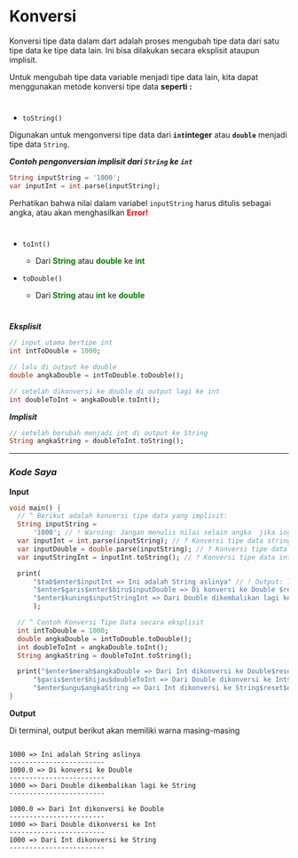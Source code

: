 # Konversi

Konversi tipe data dalam dart adalah proses mengubah tipe data dari satu tipe data ke tipe data lain. Ini bisa dilakukan secara eksplisit ataupun implisit.

Untuk mengubah tipe data variable menjadi tipe data lain, kita dapat menggunakan metode konversi tipe data **seperti :**

#

- `toString()`

Digunakan untuk mengonversi tipe data dari **`int`integer** atau **`double`** menjadi tipe data `String`.

**_Contoh pengonversian implisit dari `String` ke `int`_**

```dart
String inputString = '1000';
var inputInt = int.parse(inputString);
```

Perhatikan bahwa nilai dalam variabel `inputString` harus ditulis sebagai angka, atau akan menghasilkan **<span style="color: red; border-bottom: 2px wavy red;">Error!</span>**

#

- `toInt()`

  - Dari <span style="color: green;">**String**</span> atau <span style="color: green;">**double**</span> ke <span style="color: green;">**int**</span>

- `toDouble()`

  - Dari <span style="color: green;">**String**</span> atau <span style="color: green;">**int**</span> ke <span style="color: green;">**double**</span>

#

**_Eksplisit_**

```dart
// input utama bertipe int
int intToDouble = 1000;

// lalu di output ke double
double angkaDouble = intToDouble.toDouble();

// setelah dikonversi ke double di output lagi ke int
int doubleToInt = angkaDouble.toInt();
```

**_Implisit_**

```dart
// setelah berubah menjadi int di output ke String
String angkaString = doubleToInt.toString();
```

---

### $Kode$ $Saya$

**Input**

```Dart
void main() {
  // ^ Berikut adalah konversi tipe data yang implisit:
  String inputString =
      '1000'; // ! Warning: Jangan menulis nilai selain angka  jika ingin mengkonversi ke int atau double
  var inputInt = int.parse(inputString); // ? Konversi tipe data string ke int
  var inputDouble = double.parse(inputString); // ? Konversi tipe data string ke double
  var inputStringInt = inputInt.toString(); // ? Konversi tipe data int ke string

  print(
      "$tab$enter$inputInt => Ini adalah String aslinya" // ! Output: 1000 berarti masih dalam bentuk string dan tidak berwarna
      "$enter$garis$enter$biru$inputDouble => Di konversi ke Double $reset$enter$garis" // ! Output: 1000.0 berarti sudah menjadi double dan tidak ada koma serta berwarna biru
      "$enter$kuning$inputStringInt => Dari Double dikembalikan lagi ke String$reset$enter$garis" // ! Output: 1000 berarti sudah kembali ke string dan berwarna kuning
      );

  // ^ Contoh Konversi Tipe Data secara eksplisit
  int intToDouble = 1000;
  double angkaDouble = intToDouble.toDouble();
  int doubleToInt = angkaDouble.toInt();
  String angkaString = doubleToInt.toString();

  print("$enter$merah$angkaDouble => Dari Int dikonversi ke Double$reset$enter"
      "$garis$enter$hijau$doubleToInt => Dari Double dikonversi ke Int$reset$enter$garis"
      "$enter$ungu$angkaString => Dari Int dikonversi ke String$reset$enter$garis");
}
```

**Output**

Di terminal, output berikut akan memiliki warna masing-masing

```PS

1000 => Ini adalah String aslinya
------------------------
1000.0 => Di konversi ke Double
------------------------
1000 => Dari Double dikembalikan lagi ke String
------------------------

1000.0 => Dari Int dikonversi ke Double
------------------------
1000 => Dari Double dikonversi ke Int
------------------------
1000 => Dari Int dikonversi ke String
------------------------
```
